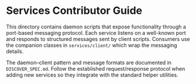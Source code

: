# Services Contributor Guide

This directory contains daemon scripts that expose functionality through a port-based messaging protocol. Each service listens on a well-known port and responds to structured messages sent by client scripts. Consumers use the companion classes in `services/client/` which wrap the messaging details.

The daemon–client pattern and message formats are documented in `DISCOVER_SPEC.md`. Follow the established request/response protocol when adding new services so they integrate with the standard helper utilities.
